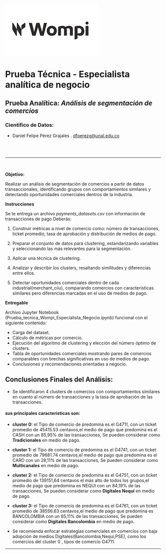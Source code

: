![wp](Wompi.png)
# **Prueba Técnica - Especialista analítica de negocio**
## Prueba Analítica: *Análisis de segmentación de comercios*
### Cientifico de Datos:

* Daniel Felipe Pérez Grajales . dfperezg@unal.edu.co<br>

<br><br>


---
<br>

**Objetivo:**

Realizar un análisis de segmentación de comercios a partir de datos transaccionales, identificando grupos con comportamientos similares y detectando oportunidades comerciales dentros de la industria.

**Instrucciones**

Se te entrega un archivo *payments_datasets.csv* con información de transacciones de pago Deberás:

1. Construir métricas a nivel de comercio como: número de transacciones, ticket promedio, tasa de aprobación y distribución de medios de pago.

2. Preparar el conjunto de datos para clustering, estandarizando variables y seleccionando las más relevantes para la segmentación.

3. Aplicar una técnica de clustering.

4. Analizar y describir los clusters, resaltando similitudes y diferencias entre ellos.

5. Detectar oportunidades comerciales dentro de cada industrial(merchant_ciiu), comparando comercios con caracteristicas similares pero diferencias marcadas en el uso de medios de pago.

**Entregable**

Archivo Jupyter Notebook (Prueba_tecnica_Wompi_Especialista_Negocio.ipynb) funcional con el siguiente contenido:


* Carga del dataset.  
* Cálculo de métricas por comercio.
* Ejecución del algoritmo de clustering y elección del número óptimo de clusters.
* Tabla de oportunidades comerciales mostrando pares de comercios comparables con brechas significativas en uso de medios de pago.
* Conclusiones y recomendaciones orientadas a negocio.

## Conclusiones Finales del Análisis:

- Se identificaron 4 clusters de comercios con comportamientos similares en cuanto al número de transacciones y la tasa de aprobación de las transacciones.

#### sus principales caracteristicas son:

- **cluster 0:** el Tipo de comercio de predomina es el G4711, con un ticket promedio de 45415.53 centavos,el medio de pago que predomina es el CASH con un 85,95% de las transacciones, Se pueden considerar como **Tradicionales** en medio de pago.

- **cluster 1:** el Tipo de comercio de predomina es el G4741, con un ticket promedio de 79681.74 centavos,el medio de pago que predomina es el CARD con un 28,11% de las transacciones, Se pueden considerar como **Multicanales** en medio de pago.

- **cluster 2:** el Tipo de comercio de predomina es el G4751, con un ticket promedio de 139151,64 centavos el más alto de todos los grupos,el medio de pago que predomina es NEQUI con un 84,19% de las transacciones, Se pueden considerar como **Digitales Nequí** en medio de pago.

- **cluster 3:** el Tipo de comercio de predomina es el G4761, con un ticket promedio de 38556.63 centavos,el medio de pago que predomina es BANCOLOMBIA con un 85,11% de las transacciones, Se pueden considerar como **Digitales Bancolombia** en medio de pago.

- Se recomienda enfocar estrategias comerciales en comercios con baja adopción de medios Digitales(Bancolombia,Nequi,PSE), como los comercios del cluster 0 , tipos de comercio G4711.

-----------
